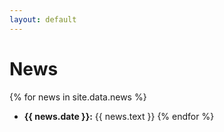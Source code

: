 ```yaml
---
layout: default
---
```


# News

{% for news in site.data.news %}
  * <b>{{ news.date }}:</b> {{ news.text }}
{% endfor %}
